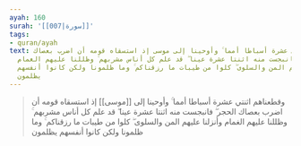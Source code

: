 ```yaml
---
ayah: 160
surah: '[[007|سورة]]'
tags:
- quran/ayah
text: وقطعناهم اثنتي عشرة أسباطا أمما ۚ وأوحينا إلى موسى إذ استسقاه قومه أن اضرب بعصاك
  الحجر ۖ فانبجست منه اثنتا عشرة عينا ۖ قد علم كل أناس مشربهم ۚ وظللنا عليهم الغمام
  وأنزلنا عليهم المن والسلوى ۖ كلوا من طيبات ما رزقناكم ۚ وما ظلمونا ولكن كانوا أنفسهم
  يظلمون
---
```

> وقطعناهم اثنتي عشرة أسباطا أمما ۚ وأوحينا إلى [[موسى]] إذ استسقاه قومه أن اضرب بعصاك الحجر ۖ فانبجست منه اثنتا عشرة عينا ۖ قد علم كل أناس مشربهم ۚ وظللنا عليهم الغمام وأنزلنا عليهم المن والسلوى ۖ كلوا من طيبات ما رزقناكم ۚ وما ظلمونا ولكن كانوا أنفسهم يظلمون
